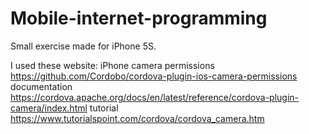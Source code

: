 # Mobile-internet-programming

Small exercise made for iPhone 5S.

I used these website:
iPhone camera permissions https://github.com/Cordobo/cordova-plugin-ios-camera-permissions
documentation https://cordova.apache.org/docs/en/latest/reference/cordova-plugin-camera/index.html
tutorial https://www.tutorialspoint.com/cordova/cordova_camera.htm
